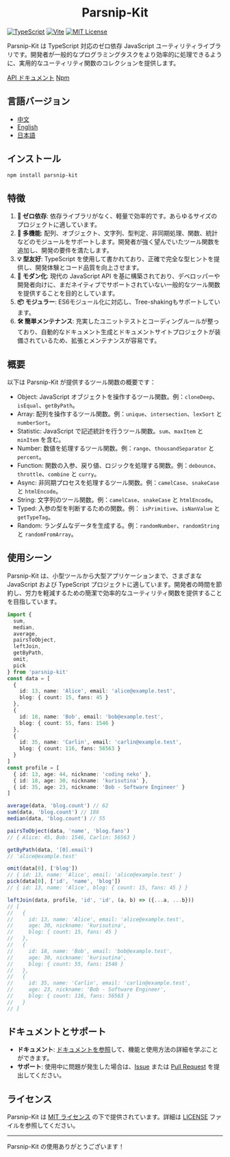 # <center> Parsnip-Kit

[![TypeScript](https://img.shields.io/badge/TypeScript-v5.7.2-blue)](https://www.typescriptlang.org/) [![Vite](https://img.shields.io/badge/Vite-v6.1.0-7D85FF)](https://vite.dev/) [![MIT License](https://img.shields.io/badge/license-MIT-green)](LICENSE)

Parsnip-Kit は TypeScript 対応のゼロ依存 JavaScript ユーティリティライブラリです。開発者が一般的なプログラミングタスクをより効率的に処理できるように、実用的なユーティリティ関数のコレクションを提供します。

[API ドキュメント](https://shika-space.github.io/parsnip-kit/)
[Npm](https://www.npmjs.com/package/parsnip-kit/)

## 言語バージョン
- [中文](README.zh.md)
- [English](README.md)
- [日本語](README.ja.md)

## インストール
```sh 
npm install parsnip-kit
```


## 特徴
1. **🧳 ゼロ依存**: 依存ライブラリがなく、軽量で効率的です。あらゆるサイズのプロジェクトに適しています。
2. **🔩 多機能**: 配列、オブジェクト、文字列、型判定、非同期処理、関数、統計などのモジュールをサポートします。開発者が強く望んでいたツール関数を追加し、開発の要件を満たします。
3. **💡 型友好**: TypeScript を使用して書かれており、正確で完全な型ヒントを提供し、開発体験とコード品質を向上させます。
4. **🚀 モダン化**: 現代の JavaScript API を基に構築されており、デベロッパーや開発者向けに、まだネイティブでサポートされていない一般的なツール関数を提供することを目的としています。
5. **📦 モジュラー**: ES6モジュール化に対応し、Tree-shakingもサポートしています。
6. **🛠️ 簡単メンテナンス**: 充実したユニットテストとコーディングルールが整っており、自動的なドキュメント生成とドキュメントサイトプロジェクトが装備されているため、拡張とメンテナンスが容易です。

## 概要
以下は Parsnip-Kit が提供するツール関数の概要です：
- Object: JavaScript オブジェクトを操作するツール関数。例：`cloneDeep`、`isEqual`、`getByPath`。
- Array: 配列を操作するツール関数。例：`unique`、`intersection`、`lexSort` と `numberSort`。
- Statistic: JavaScript で記述統計を行うツール関数。`sum`、`maxItem` と `minItem` を含む。
- Number: 数値を処理するツール関数。例：`range`、`thousandSeparator` と `percent`。
- Function: 関数の入参、戻り値、ロジックを処理する関数。例：`debounce`、`throttle`、`combine` と `curry`。
- Async: 非同期プロセスを処理するツール関数。例：`camelCase`、`snakeCase` と `htmlEncode`。
- String: 文字列のツール関数。例：`camelCase`、`snakeCase` と `htmlEncode`。
- Typed: 入参の型を判断するための関数。例： `isPrimitive`、`isNanValue` と `getTypeTag`。
- Random: ランダムなデータを生成する。例：`randomNumber`、`randomString` と `randomFromArray`。

## 使用シーン
Parsnip-Kit は、小型ツールから大型アプリケーションまで、さまざまな JavaScript および TypeScript プロジェクトに適しています。開発者の時間を節約し、労力を軽減するための簡潔で効率的なユーティリティ関数を提供することを目指しています。

```typescript
import {
  sum,
  median,
  average,
  pairsToObject,
  leftJoin,
  getByPath,
  omit,
  pick
} from 'parsnip-kit'
const data = [
  {
    id: 13, name: 'Alice', email: 'alice@example.test',
    blog: { count: 15, fans: 45 }
  },
  {
    id: 18, name: 'Bob', email: 'bob@example.test',
    blog: { count: 55, fans: 1546 }
  },
  {
    id: 35, name: 'Carlin', email: 'carlin@example.test',
    blog: { count: 116, fans: 56563 }
  }
]
const profile = [
  { id: 13, age: 44, nickname: 'coding neko' },
  { id: 18, age: 30, nickname: 'kurisutina' },
  { id: 35, age: 23, nickname: 'Bob - Software Engineer' }
]

average(data, 'blog.count') // 62
sum(data, 'blog.count') // 186
median(data, 'blog.count') // 55

pairsToObject(data, 'name', 'blog.fans')
// { Alice: 45, Bob: 1546, Carlin: 56563 }

getByPath(data, '[0].email')
// 'alice@example.test'

omit(data[0], ['blog'])
// { id: 13, name: 'Alice', email: 'alice@example.test' }
pick(data[0], ['id', 'name', 'blog'])
// { id: 13, name: 'Alice', blog: { count: 15, fans: 45 } }

leftJoin(data, profile, 'id', 'id', (a, b) => ({...a, ...b}))
// [
//   {
//     id: 13, name: 'Alice', email: 'alice@example.test',
//     age: 30, nickname: 'kurisutina',
//     blog: { count: 15, fans: 45 }
//   },
//   {
//     id: 18, name: 'Bob', email: 'bob@example.test',
//     age: 30, nickname: 'kurisutina',
//     blog: { count: 55, fans: 1546 }
//   },
//   {
//     id: 35, name: 'Carlin', email: 'carlin@example.test',
//     age: 23, nickname: 'Bob - Software Engineer',
//     blog: { count: 116, fans: 56563 }
//   }
// ]
```

## ドキュメントとサポート
- **ドキュメント**: [ドキュメントを参照](https://shika-space.github.io/parsnip-kit/)して、機能と使用方法の詳細を学ぶことができます。
- **サポート**: 使用中に問題が発生した場合は、[Issue](https://github.com/shika-space/parsnip-kit/issues) または [Pull Request](https://github.com/shika-space/parsnip-kit/pulls) を提出してください。

## ライセンス
Parsnip-Kit は [MIT ライセンス](LICENSE) の下で提供されています。詳細は [LICENSE](LICENSE) ファイルを参照してください。

---

Parsnip-Kit の使用ありがとうございます！